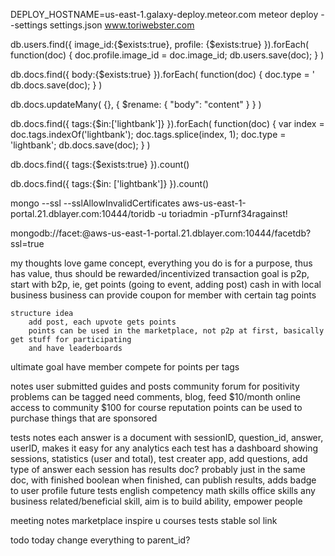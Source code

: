 DEPLOY_HOSTNAME=us-east-1.galaxy-deploy.meteor.com meteor deploy --settings settings.json www.toriwebster.com


<!--image-->
db.users.find({ image_id:{$exists:true}, profile: {$exists:true} }).forEach(
    function(doc) {
        doc.profile.image_id = doc.image_id;
        db.users.save(doc);
    }
)


db.docs.find({ body:{$exists:true} }).forEach(
    function(doc) {
        doc.type = '
        db.docs.save(doc);
    }
)

db.docs.updateMany( {}, { $rename: { "body": "content" } } )



db.docs.find({ tags:{$in:['lightbank']} }).forEach(
    function(doc) {
        var index = doc.tags.indexOf('lightbank');
        doc.tags.splice(index, 1);
        doc.type = 'lightbank';
        db.docs.save(doc);
    }
)


db.docs.find({ tags:{$exists:true} }).count()



db.docs.find({ tags:{$in: ['lightbank']} }).count()


mongo --ssl --sslAllowInvalidCertificates aws-us-east-1-portal.21.dblayer.com:10444/toridb -u toriadmin -pTurnf34ragainst!


mongodb://facet:<password>@aws-us-east-1-portal.21.dblayer.com:10444/facetdb?ssl=true


    
my thoughts
    love game concept, everything you do is for a purpose, thus has value, thus should be rewarded/incentivized
    transaction goal is p2p, start with b2p, ie, get points (going to event, adding post) cash in with local business
    business can provide coupon for member with certain tag points
    
    structure idea
        add post, each upvote gets points
        points can be used in the marketplace, not p2p at first, basically get stuff for participating
        and have leaderboards
        
        
ultimate goal
    have member compete for points per tags
    
    
notes
    user submitted guides and posts
    community forum for positivity
    problems can be tagged
    need comments, blog, feed
    $10/month online access to community
    $100 for course
    reputation points can be used to purchase things that are sponsored
    
    


tests notes
    each answer is a document with sessionID, question_id, answer, userID, makes it easy for any analytics
    each test has a dashboard showing sessions, statistics (user and total), 
    test creater app, add questions, add type of answer
    each session has results doc? probably just in the same doc, with finished boolean
    when finished, can publish results, adds badge to user profile
    future tests
        english competency
        math skills
        office skills
        any business related/beneficial skill, aim is to build ability, empower people
        
        
meeting notes
    marketplace
    inspire u
        courses
        tests
    stable sol link
    
    
todo today
    change everything to parent_id?